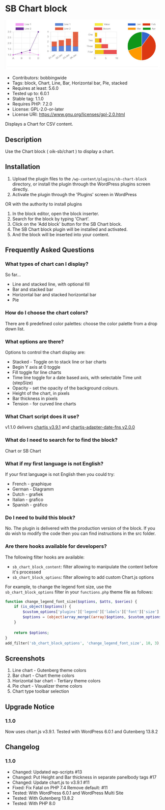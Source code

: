 # SB Chart block 
![banner](assets/sb-chart-block-banner-772x250.jpg)
* Contributors:      bobbingwide
* Tags:              block, Chart, Line, Bar, Horizontal bar, Pie, stacked
* Requires at least: 5.6.0
* Tested up to:      6.0.1
* Stable tag:        1.1.0
* Requires PHP:      7.2.0
* License:           GPL-2.0-or-later
* License URI:       https://www.gnu.org/licenses/gpl-2.0.html

Displays a Chart for CSV content.

## Description 
Use the Chart block ( oik-sb/chart ) to display a chart.

## Installation 

1. Upload the plugin files to the `/wp-content/plugins/sb-chart-block` directory, or install the plugin through the WordPress plugins screen directly.
1. Activate the plugin through the 'Plugins' screen in WordPress

OR with the authority to install plugins

1. In the block editor, open the block inserter.
1. Search for the block by typing 'Chart'.
1. Click on the 'Add block' button for the SB Chart block.
1. The SB Chart block plugin will be installed and activated.
1. And the block will be inserted into your content.

## Frequently Asked Questions 
### What types of chart can I display? 

So far...

- Line and stacked line, with optional fill
- Bar and stacked bar
- Horizontal bar and stacked horizontal bar
- Pie

### How do I choose the chart colors? 

There are 6 predefined color palettes:
choose the color palette from a drop down list.

### What options are there? 
Options to control the chart display are:

- Stacked - Toggle on to stack line or bar charts
- Begin Y axis at 0 toggle
- Fill toggle for line charts
- Time line toggle for a date based axis, with selectable Time unit (stepSize)
- Opacity - set the opacity of the background colours.
- Height of the chart, in pixels
- Bar thickness in pixels
- Tension - for curved line charts

### What Chart script does it use?  

v1.1.0 delivers [chartjs v3.9.1](https://github.com/chartjs/Chart.js/releases/tag/v3.9.1)
and [chartjs-adapter-date-fns v2.0.0](https://github.com/chartjs/chartjs-adapter-date-fns)

### What do I need to search for to find the block? 

Chart or SB Chart

### What if my first language is not English? 

If your first language is not English then you could try:

- French - graphique
- German - Diagramm
- Dutch - grafiek
- Italian - grafico
- Spanish - gráfico

### Do I need to build this block? 
No. The plugin is delivered with the production version of the block.
If you do wish to modify the code then you can find instructions in the src folder.

### Are there hooks available for developers?

The following filter hooks are available:

- `sb_chart_block_content`: filter allowing to manipulate the content before it's processed
- `sb_chart_block_options`: filter allowing to add custom Chart.js options

For example, to change the legend font size, use the `sb_chart_block_options` filter in your `functions.php` theme file as follows:

```php
function change_legend_font_size($options, $atts, $series) {
	if (is_object($options)) {
		$custom_options['plugins']['legend']['labels']['font']['size'] = 20;
		$options = (object)array_merge((array)$options, $custom_options);
	}
	
	return $options;
}
add_filter('sb_chart_block_options', 'change_legend_font_size', 10, 3);
```

## Screenshots 
1. Line chart - Gutenberg theme colors
2. Bar chart - Chart theme colors
3. Horizontal bar chart - Tertiary theme colors
4. Pie chart - Visualizer theme colors
5. Chart type toolbar selection

## Upgrade Notice 
### 1.1.0 
Now uses chart.js v3.9.1. Tested with WordPress 6.0.1 and Gutenberg 13.8.2

## Changelog 
### 1.1.0 
* Changed: Updated wp-scripts #13
* Changed: Put Height and Bar thickness in separate panelbody tags #17
* Changed: Update chart.js to v3.9.1 #11
* Fixed: Fix Fatal on PHP 7.4 Remove default: #11
* Tested: With WordPress 6.0.1 and WordPress Multi Site
* Tested: With Gutenberg 13.8.2
* Tested: With PHP 8.0

